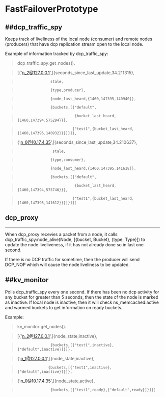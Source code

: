 # FastFailoverPrototype


##dcp_traffic_spy
---

Keeps track of liveliness of the local node (consumer) and remote nodes (producers) that have dcp replication stream open to the local node.

Example of information tracked by dcp_traffic_spy:
> dcp_traffic_spy:get_nodes().

> [{'n_2@127.0.0.1',[{seconds_since_last_update,34.211315},

>                    stale,

>                    {type,producer},

>                    {node_last_heard,{1460,147395,140940}},

>                    {buckets,[{"default",

>                               {bucket_last_heard,{1460,147394,575294}}},

>                              {"test1",{bucket_last_heard,{1460,147395,140932}}}]}]},

> {'n_0@10.17.4.35',[{seconds_since_last_update,34.210637},

>                     stale,

>                    {type,consumer},

>                    {node_last_heard,{1460,147395,141618}},

>                    {buckets,[{"default",

>                               {bucket_last_heard,{1460,147394,575746}}},

>                              {"test1",{bucket_last_heard,{1460,147395,141612}}}]}]}]


## dcp_proxy
---

When dcp_proxy recevies a packet from a node, it calls dcp_traffic_spy:node_alive(Node, [{bucket, Bucket}, {type, Type}]) to update the node liveliveness, if it has not already done so in last one second.

If there is no DCP traffic for sometime, then the producer will send DCP_NOP which will cause the node liveliness to be updated.


##kv_monitor
---

Polls dcp_traffic_spy every one second. If there has been no dcp activity 
for any bucket for greater than 5 seconds, then the state of the node is
 marked as inactive.
If local node is inactive, then it will check ns_memcached:active and warmed 
buckets to get information on ready buckets.


Example:

> kv_monitor:get_nodes().

> [{'n_2@127.0.0.1',[{node_state,inactive},

>                    {buckets,[{"test1",inactive},{"default",inactive}]}]},

> {'n_1@127.0.0.1',[{node_state,inactive},

>                   {buckets,[{"test1",inactive},{"default",inactive}]}]},

> {'n_0@10.17.4.35',[{node_state,active},

>                    {buckets,[{"test1",ready},{"default",ready}]}]}]

